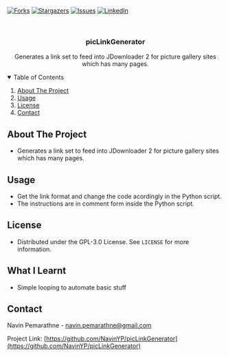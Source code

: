 [![Forks][forks-shield]][forks-url]
[![Stargazers][stars-shield]][stars-url]
[![Issues][issues-shield]][issues-url]
[![LinkedIn][linkedin-shield]][linkedin-url]

<!-- PROJECT LOGO -->
<br />
<p align="center">
  <h3 align="center">picLinkGenerator</h3>

  <p align="center">
    Generates a link set to feed into JDownloader 2 for picture gallery sites which has many pages.
  </p>
</p>



<!-- TABLE OF CONTENTS -->
<details open="open">
  <summary>Table of Contents</summary>
  <ol>
    <li>
      <a href="#about-the-project">About The Project</a>
    </li>
    <li><a href="#usage">Usage</a></li>
    <li><a href="#license">License</a></li>
    <li><a href="#contact">Contact</a></li>
  </ol>
</details>



<!-- ABOUT THE PROJECT -->
## About The Project

- Generates a link set to feed into JDownloader 2 for picture gallery sites which has many pages.



<!-- USAGE EXAMPLES -->
## Usage

- Get the link format and change the code acordingly in the Python script. 
- The instructions are in comment form inside the Python script.


<!-- LICENSE -->
## License

- Distributed under the GPL-3.0 License. See `LICENSE` for more information.

<!-- WHAT I LEARNT -->
## What I Learnt

- Simple looping to automate basic stuff

<!-- CONTACT -->
## Contact

Navin Pemarathne - navin.pemarathne@gmail.com

Project Link: [https://github.com/NavinYP/picLinkGenerator](https://github.com/NavinYP/picLinkGenerator)



<!-- MARKDOWN LINKS & IMAGES -->
<!-- https://www.markdownguide.org/basic-syntax/#reference-style-links -->
[contributors-shield]: https://img.shields.io/github/contributors/NavinYP/picLinkGenerator.svg?style=for-the-badge
[contributors-url]: https://github.com/NavinYP/picLinkGenerator/graphs/contributors
[forks-shield]: https://img.shields.io/github/forks/NavinYP/picLinkGenerator.svg?style=for-the-badge
[forks-url]: https://github.com/othneildrew/NavinYP/picLinkGenerator/network/members
[stars-shield]: https://img.shields.io/github/stars/NavinYP/picLinkGenerator.svg?style=for-the-badge
[stars-url]: https://github.com/othneildrew/NavinYP/picLinkGenerator/stargazers
[issues-shield]: https://img.shields.io/github/issues/NavinYP/picLinkGenerator.svg?style=for-the-badge
[issues-url]: https://github.com/NavinYP/picLinkGenerator/issues
[license-shield]: https://img.shields.io/github/license/NavinYP/picLinkGenerator.svg?style=for-the-badge
[license-url]: https://github.com/NavinYP/picLinkGenerator/master/LICENSE.txt
[linkedin-shield]: https://img.shields.io/badge/-LinkedIn-black.svg?style=for-the-badge&logo=linkedin&colorB=555
[linkedin-url]: https://www.linkedin.com/in/navin-pemarathne/
[product-screenshot]: images/screenshot.png
